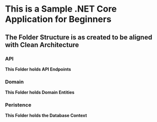 # This is a Sample .NET Core Application for Beginners
## The Folder Structure is as created to be aligned with Clean Architecture
### API
**This Folder holds API Endpoints**

### Domain
**This Folder holds Domain Entities**

### Peristence
**This Folder holds the Database Context**
